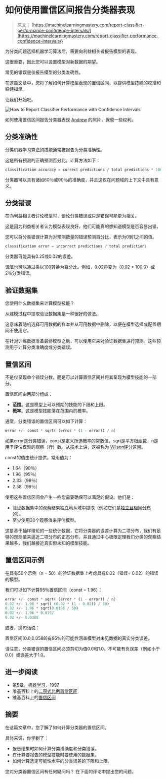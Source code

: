 # 如何使用置信区间报告分类器表现

> 原文： [https://machinelearningmastery.com/report-classifier-performance-confidence-intervals/](https://machinelearningmastery.com/report-classifier-performance-confidence-intervals/)

为分类问题选择机器学习算法后，需要向利益相关者报告模型的表现。

这很重要，因此您可以设置模型对新数据的期望。

常见的错误是仅报告模型的分类准确性。

在这篇文章中，您将了解如何计算模型表现的置信区间，以提供模型技能的校准和稳健指示。

让我们开始吧。

![How to Report Classifier Performance with Confidence Intervals](img/2e92d75ca53eaf79d5297bc78a6bfa10.jpg)

如何使用置信区间报告分类器表现
[Andrew](https://www.flickr.com/photos/arg_flickr/15966084776/) 的照片，保留一些权利。

## 分类准确性

分类机器学习算法的技能通常被报告为分类准确性。

这是所有预测的正确预测百分比。计算方法如下：

```py
classification accuracy = correct predictions / total predictions * 100.0
```

分类器可以具有诸如60％或90％的准确度，并且这仅在问题域的上下文中具有意义。

## 分类错误

在向利益相关者讨论模型时，谈论分类错误或只是错误可能更为相关。

这是因为利益相关者认为模型表现良好，他们可能真的想知道模型是否容易出错。

您可以将分类错误计算为对预测数量的错误预测百分比，表示为0到1之间的值。

```py
classification error = incorrect predictions / total predictions
```

分类器可能具有0.25或0.02的误差。

该值也可以通过乘以100转换为百分比。例如，0.02将变为（0.02 * 100.0）或2％分类错误。

## 验证数据集

您使用什么数据集来计算模型技能？

从建模过程中提取验证数据集是一种很好的做法。

这意味着随机选择可用数据的样本并从可用数据中删除，以便在模型选择或配置期间不使用它。

在针对训练数据准备最终模型之后，可以使用它来对验证数据集进行预测。这些预测用于计算分类准确度或分类错误。

## 置信区间

不是仅呈现单个错误分数，而是可以计算置信区间并将其呈现为模型技能的一部分。

置信区间由两部分组成：

*   **范围**。这是模型上可以预期的技能的下限和上限。
*   **概率**。这是模型技能落在范围内的概率。

通常，分类错误的置信区间可以如下计算：

```py
error +/- const * sqrt( (error * (1 - error)) / n)
```

如果error是分类错误，const是定义所选概率的常数值，sqrt是平方根函数，n是用于评估模型的观察（行）数。从技术上讲，这被称为 [Wilson评分区间](https://en.wikipedia.org/wiki/Binomial_proportion_confidence_interval#Wilson_score_interval)。

const的值由统计提供，常用值为：

*   1.64（90％）
*   1.96（95％）
*   2.33（98％）
*   2.58（99％）

使用这些置信区间会产生一些您需要确保可以满足的假设。他们是：

*   验证数据集中的观察结果独立地从域中提取（例如它们是[独立且相同分布的](https://en.wikipedia.org/wiki/Independent_and_identically_distributed_random_variables)）。
*   至少使用30个观察值来评估模型。

这是基于抽样理论的一些统计数据，它将分类器的误差计算为二项分布，我们有足够的观测值来逼近二项分布的正态分布，并且通过中心极限定理我们分类的观察结果越多，我们越接近真实但未知的模型技能。

## 置信区间示例

在具有50个示例（n = 50）的验证数据集上考虑具有0.02（错误= 0.02）的错误的模型。

我们可以如下计算95％置信区间（const = 1.96）：

```py
error +/- const * sqrt( (error * (1 - error)) / n)
0.02 +/- 1.96 * sqrt( (0.02 * (1 - 0.02)) / 50)
0.02 +/- 1.96 * sqrt(0.0196 / 50)
0.02 +/- 1.96 * 0.0197
0.02 +/- 0.0388
```

或者，换句话说：

置信区间[0.0,0.0588]有95％的可能性涵盖模型对未见数据的真实分类误差。

请注意，分类错误的置信区间必须剪切为值0.0和1.0。不可能有负误差（例如小于0.0）或误差大于1.0。

## 进一步阅读

*   第5章，[机器学习](http://www.amazon.com/dp/1259096955?tag=inspiredalgor-20)，1997
*   维基百科上的[二项式比例置信区间](https://en.wikipedia.org/wiki/Binomial_proportion_confidence_interval)
*   维基百科上的[置信区间](https://en.wikipedia.org/wiki/Confidence_interval)

## 摘要

在这篇文章中，您了解了如何计算分类器的置信区间。

具体来说，你学到了：

*   报告结果时如何计算分类准确度和分类错误。
*   在计算要报告的模型技能时要使用的数据集。
*   如何计算选定可能性水平的分类误差的下限和上限。

您对分类器置信区间有任何疑问吗？
在下面的评论中提出您的问题。